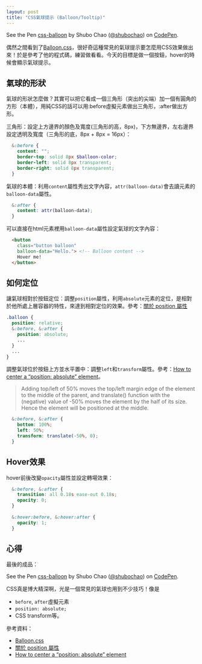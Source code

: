 ```yaml
---
layout: post
title: "CSS氣球提示 (Balloon/Tooltip)"
---
```


<p data-height="266" data-theme-id="0" data-slug-hash="pydPWd" data-default-tab="css,result" data-user="shubochao" data-embed-version="2" class="codepen">See the Pen <a href="http://codepen.io/shubochao/pen/pydPWd/">css-balloon</a> by Shubo Chao (<a href="http://codepen.io/shubochao">@shubochao</a>) on <a href="http://codepen.io">CodePen</a>.</p>
<script async src="//assets.codepen.io/assets/embed/ei.js"></script>

偶然之間看到了[Balloon.css](https://kazzkiq.github.io/balloon.css/)，很好奇這種常見的氣球提示要怎麼用CSS效果做出來！於是參考了他的程式碼，練習做看看。今天的目標是做一個按鈕，hover的時候會顯示氣球提示。

## 氣球的形狀

氣球的形狀怎麼做？其實可以把它看成一個三角形（突出的尖端）加一個有圓角的方形（本體），用純CSS的話可以用:before虛擬元素做出三角形，:after做出方形。

三角形：設定上方邊界的顏色及寬度(三角形的高，8px)，下方無邊界，左右邊界設定透明及寬度（三角形的底，8px + 8px = 16px）：

~~~scss
  &:before {
    content: "";
    border-top: solid 8px $balloon-color;
    border-left: solid 8px transparent;
    border-right: solid 8px transparent;
  }
~~~

氣球的本體：利用`content`屬性秀出文字內容，`attr(balloon-data)`會去讀元素的`balloon-data`屬性。

~~~scss
  &:after {
    content: attr(balloon-data);
  }
~~~

可以直接在html元素裡用`balloon-data`屬性設定氣球的文字內容：

~~~html
  <button 
    class="button balloon"
    balloon-data="Hello."> <!-- Balloon content -->
    Hover me!
  </button>
~~~

## 如何定位

讓氣球相對於按鈕定位：調整`position`屬性，利用`absolute`元素的定位，是相對於他所處上層容器的特性，來達到相對定位的效果。參考：[關於 position 屬性](http://zh-tw.learnlayout.com/position.html)

~~~scss
.balloon {
  position: relative;
  &:before, &:after {
    position: absolute;
    ...
  }
  ...
}
~~~

調整氣球位於按鈕上方並水平置中：調整`left`和`transform`屬性。參考：[How to center a “position: absolute” element](http://stackoverflow.com/questions/8508275/how-to-center-a-position-absolute-element)。

> Adding top/left of 50% moves the top/left margin edge of the element to the middle of the parent, and translate() function with the (negative) value of -50% moves the element by the half of its size. Hence the element will be positioned at the middle.

~~~scss
  &:before, &:after {
    bottom: 100%;
    left: 50%;
    transform: translate(-50%, 0);
  }
~~~

## Hover效果

hover前後改變`opacity`屬性並設定轉場效果：

~~~scss
  &:before, &:after {
    transition: all 0.18s ease-out 0.18s;
    opacity: 0;
  }
  
  &:hover:before, &:hover:after {
    opacity: 1;
  }
~~~

## 心得

最後的成品：

<p data-height="266" data-theme-id="0" data-slug-hash="pydPWd" data-default-tab="css,result" data-user="shubochao" data-embed-version="2" class="codepen">See the Pen <a href="http://codepen.io/shubochao/pen/pydPWd/">css-balloon</a> by Shubo Chao (<a href="http://codepen.io/shubochao">@shubochao</a>) on <a href="http://codepen.io">CodePen</a>.</p>
<script async src="//assets.codepen.io/assets/embed/ei.js"></script>

CSS真是博大精深啊，光是一個常見的氣球也用到不少技巧！像是

* `before`, `after`虛擬元素
* `position: absolute;`
* CSS transform等。

參考資料：

* [Balloon.css](https://kazzkiq.github.io/balloon.css/)
* [關於 position 屬性](http://zh-tw.learnlayout.com/position.html)
* [How to center a “position: absolute” element](http://stackoverflow.com/questions/8508275/how-to-center-a-position-absolute-element)